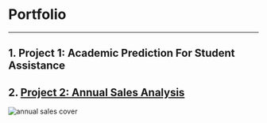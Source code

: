 # Portfolio
<hr>

## 1. Project 1: Academic Prediction For Student Assistance

## 2. [Project 2: Annual Sales Analysis](https://github.com/Andyn201/Sales-Analysis/tree/main)
![annual sales cover](https://imagedelivery.net/K5TI-EHerRDIgbgGIcCsuw/1f86366f-7272-453f-f620-c3fcd42bd100/public)

